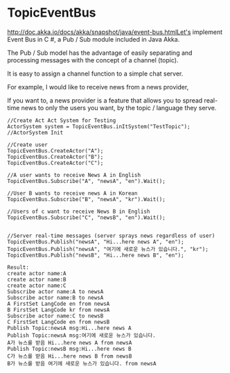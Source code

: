 # TopicEventBus
http://doc.akka.io/docs/akka/snapshot/java/event-bus.htmlLet's implement Event Bus in C #, a Pub / Sub module included in Java Akka.

The Pub / Sub model has the advantage of easily separating and processing messages with the concept of a channel (topic).

It is easy to assign a channel function to a simple chat server.

For example, I would like to receive news from a news provider,

If you want to, a news provider is a feature that allows you to spread real-time news to only the users you want, by the topic / language they serve.


```
//Create Act Act System for Testing
ActorSystem system = TopicEventBus.inItSystem("TestTopic"); //ActorSystem Init
 
//Create user
TopicEventBus.CreateActor("A");
TopicEventBus.CreateActor("B");
TopicEventBus.CreateActor("C");
 
//A user wants to receive News A in English
TopicEventBus.Subscribe("A", "newsA", "en").Wait();
 
//User B wants to receive news A in Korean
TopicEventBus.Subscribe("B", "newsA", "kr").Wait();
 
//Users of c want to receive News B in English
TopicEventBus.Subscribe("C", "newsB", "en").Wait();
 
 
//Server real-time messages (server sprays news regardless of user)
TopicEventBus.Publish("newsA", "Hi...here news A", "en");
TopicEventBus.Publish("newsA", "여기에 새로운 뉴스가 있습니다.", "kr");
TopicEventBus.Publish("newsB", "Hi...here news B", "en");

Result:
create actor name:A
create actor name:B
create actor name:C
Subscribe actor name:A to newsA
Subscribe actor name:B to newsA
A FirstSet LangCode en from newsA
B FirstSet LangCode kr from newsA
Subscribe actor name:C to newsB
C FirstSet LangCode en from newsB
Publish Topic:newsA msg:Hi...here news A
Publish Topic:newsA msg:여기에 새로운 뉴스가 있습니다.
A가 뉴스를 받음 Hi...here news A from newsA
Publish Topic:newsB msg:Hi...here news B
C가 뉴스를 받음 Hi...here news B from newsB
B가 뉴스를 받음 여기에 새로운 뉴스가 있습니다. from newsA
```
